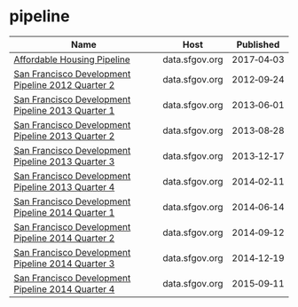 # pipeline

Name | Host | Published
---- | ---- | ---------
[Affordable Housing Pipeline](../datasets/aaxw-2cb8.md) | data.sfgov.org | 2017&#x2011;04&#x2011;03
[San Francisco Development Pipeline 2012 Quarter 2](../datasets/ugxk-ztb8.md) | data.sfgov.org | 2012&#x2011;09&#x2011;24
[San Francisco Development Pipeline 2013 Quarter 1](../datasets/bime-puj8.md) | data.sfgov.org | 2013&#x2011;06&#x2011;01
[San Francisco Development Pipeline 2013 Quarter 2](../datasets/evrp-pcmc.md) | data.sfgov.org | 2013&#x2011;08&#x2011;28
[San Francisco Development Pipeline 2013 Quarter 3](../datasets/hxup-t2n6.md) | data.sfgov.org | 2013&#x2011;12&#x2011;17
[San Francisco Development Pipeline 2013 Quarter 4](../datasets/ep85-j8df.md) | data.sfgov.org | 2014&#x2011;02&#x2011;11
[San Francisco Development Pipeline 2014 Quarter 1](../datasets/g383-7xmf.md) | data.sfgov.org | 2014&#x2011;06&#x2011;14
[San Francisco Development Pipeline 2014 Quarter 2](../datasets/fv2q-qaux.md) | data.sfgov.org | 2014&#x2011;09&#x2011;12
[San Francisco Development Pipeline 2014 Quarter 3](../datasets/n5ik-nmm3.md) | data.sfgov.org | 2014&#x2011;12&#x2011;19
[San Francisco Development Pipeline 2014 Quarter 4](../datasets/858q-nwrm.md) | data.sfgov.org | 2015&#x2011;09&#x2011;11

